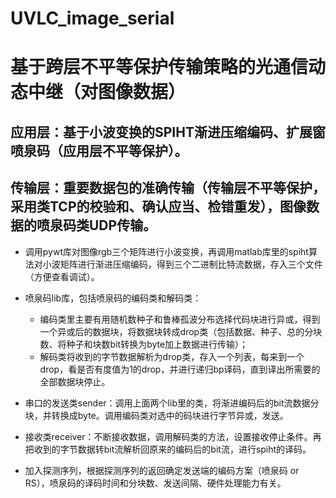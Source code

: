 # UVLC_image_serial
# 基于跨层不平等保护传输策略的光通信动态中继（对图像数据）
## 应用层：基于小波变换的SPIHT渐进压缩编码、扩展窗喷泉码（应用层不平等保护）。
## 传输层：重要数据包的准确传输（传输层不平等保护，采用类TCP的校验和、确认应当、检错重发），图像数据的喷泉码类UDP传输。

- 调用pywt库对图像rgb三个矩阵进行小波变换，再调用matlab库里的spiht算法对小波矩阵进行渐进压缩编码，得到三个二进制比特流数据，存入三个文件（方便查看调试）。
- 喷泉码lib库，包括喷泉码的编码类和解码类：
    - 编码类里主要有用随机数种子和鲁棒孤波分布选择代码块进行异或，得到一个异或后的数据块，将数据块转成drop类（包括数据、种子、总的分块数、将种子和块数bit转换为byte加上数据进行传输）；
    - 解码类将收到的字节数据解析为drop类，存入一个列表，每来到一个drop，看是否有度值为1的drop，并进行递归bp译码，直到译出所需要的全部数据块停止。
- 串口的发送类sender：调用上面两个lib里的类，将渐进编码后的bit流数据分块，并转换成byte。调用编码类对选中的码块进行字节异或，发送。
- 接收类receiver：不断接收数据，调用解码类的方法，设置接收停止条件。再把收到的字节数据转bit流解析回原来的编码后的bit流，进行spiht的译码。

- 加入探测序列，根据探测序列的返回确定发送端的编码方案（喷泉码 or RS），喷泉码的译码时间和分块数、发送间隔、硬件处理能力有关。
